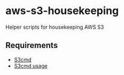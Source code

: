# aws-s3-housekeeping
Helper scripts for housekeeping AWS S3

## Requirements

- [S3cmd](http://s3tools.org)
- [S3cmd usage](http://s3tools.org/usage)

